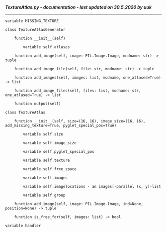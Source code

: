 ***TextureAtlas.py - documentation - last updated on 30.5.2020 by uuk***
___

    variable MISSING_TEXTURE

    class TextureAtlasGenerator

        function __init__(self)

            variable self.atlases

        function add_image(self, image: PIL.Image.Image, modname: str) -> tuple

        function add_image_file(self, file: str, modname: str) -> tuple

        function add_images(self, images: list, modname, one_atlased=True) -> list

        function add_image_files(self, files: list, modname: str, one_atlased=True) -> list

        function output(self)

    class TextureAtlas

        function __init__(self, size=(16, 16), image_size=(16, 16), add_missing_texture=True, pyglet_special_pos=True)

            variable self.size

            variable self.image_size

            variable self.pyglet_special_pos

            variable self.texture

            variable self.free_space

            variable self.images

            variable self.imagelocations - an images[-parallel (x, y)-list

            variable self.group

        function add_image(self, image: PIL.Image.Image, ind=None, position=None) -> tuple

        function is_free_for(self, images: list) -> bool

    variable handler